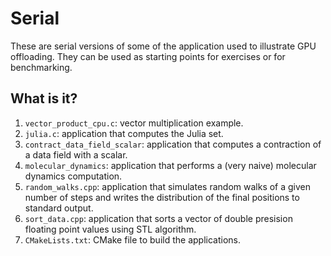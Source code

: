 # Serial

These are serial versions of some of the application used to illustrate GPU
offloading.  They can be used as starting points for exercises or for
benchmarking.


## What is it?

1. `vector_product_cpu.c`: vector multiplication example.
1. `julia.c`: application that computes the Julia set.
1. `contract_data_field_scalar`: application that computes a contraction of a
   data field with a scalar.
1. `molecular_dynamics`: application that performs a (very naive) molecular
   dynamics computation.
1. `random_walks.cpp`: application that simulates random walks of a given
   number of steps and writes the distribution of the final positions to
   standard output.
1. `sort_data.cpp`: application that sorts a vector of double presision
   floating point values using STL algorithm.
1. `CMakeLists.txt`: CMake file to build the applications.
